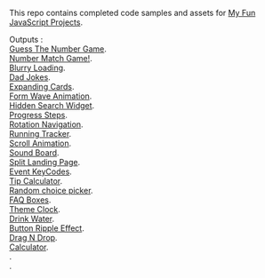 This repo contains completed code samples and assets for <a href='https://github.com/Slimani-Abdellah/Fun-javascript-projects'>My Fun JavaScript Projects</a>.

Outputs :<br>
<a href='https://slimani-abdellah.github.io/Fun-javascript-projects/Guess%20The%20Number%20Game/index.html' target="_blank">Guess The Number Game</a>.<br>
<a href='https://slimani-abdellah.github.io/Fun-javascript-projects/Number%20Match%20Game/index.html' target="_blank">Number Match Game!</a>.<br>
<a href='https://slimani-abdellah.github.io/Fun-javascript-projects/Blurry%20Loading/index.html' target="_blank">Blurry Loading</a>.<br>
<a href='https://slimani-abdellah.github.io/Fun-javascript-projects/Dad%20Jokes/index.html' target="_blank">Dad Jokes</a>.<br>
<a href='https://slimani-abdellah.github.io/Fun-javascript-projects/Expanding%20Cards%20project/index.html' target="_blank">Expanding Cards</a>.<br>
<a href='https://slimani-abdellah.github.io/Fun-javascript-projects/Form%20Wave%20Animation/index.html' target="_blank">Form Wave Animation</a>.<br>
<a href='https://slimani-abdellah.github.io/Fun-javascript-projects/Hidden%20Search%20Widget/index.html' target="_blank">Hidden Search Widget</a>.<br>
<a href='https://slimani-abdellah.github.io/Fun-javascript-projects/Progress%20Steps/index.html' target="_blank">Progress Steps</a>.<br>
<a href='https://slimani-abdellah.github.io/Fun-javascript-projects/Rotating%20Navigation/index.html' target="_blank">Rotation Navigation</a>.<br>
<a href='https://slimani-abdellah.github.io/Fun-javascript-projects/Running%20tracker/index.html' target="_blank">Running Tracker</a>.<br>
<a href='https://slimani-abdellah.github.io/Fun-javascript-projects/Scroll%20Animation/index.html' target="_blank">Scroll Animation</a>.<br>
<a href='https://slimani-abdellah.github.io/Fun-javascript-projects/Sound%20Board/index.html' target="_blank">Sound Board</a>.<br>
<a href='https://slimani-abdellah.github.io/Fun-javascript-projects/Split%20Landing%20Page/index.html' target="_blank">Split Landing Page</a>.<br>
<a href='https://slimani-abdellah.github.io/Fun-javascript-projects/event-keycodes/index.html' target="_blank">Event KeyCodes</a>.<br>
<a href='https://slimani-abdellah.github.io/Fun-javascript-projects/tip%20calculator/index.html' target="_blank">Tip Calculator</a>.<br>
<a href='https://slimani-abdellah.github.io/Fun-javascript-projects/Random%20choice%20picker/index.html' target="_blank">Random choice picker</a>.<br>
<a href='https://slimani-abdellah.github.io/Fun-javascript-projects/FAQ-Boxes/index.html' target="_blank">FAQ Boxes</a>.<br>
<a href='https://slimani-abdellah.github.io/Fun-javascript-projects/Theme%20Clock/index.html' target="_blank">Theme Clock</a>.<br>
<a href='https://slimani-abdellah.github.io/Fun-javascript-projects/Drink%20Water/index.html' target="_blank">Drink Water</a>.<br>
<a href='https://slimani-abdellah.github.io/Fun-javascript-projects/Button%20Ripple%20Effect/index.html' target="_blank">Button Ripple Effect</a>.<br>
<a href='https://slimani-abdellah.github.io/Fun-javascript-projects/Drag%20N%20Drop/index.html' target="_blank">Drag N Drop</a>.<br>
<a href='https://slimani-abdellah.github.io/Fun-javascript-projects/Calculator/index.html' target="_blank">Calculator</a>.<br>
<a href='https://slimani-abdellah.github.io/Fun-javascript-projects/Random%20choice%20picker/index.html' target="_blank"></a>.<br>
<a href='https://slimani-abdellah.github.io/Fun-javascript-projects/Random%20choice%20picker/index.html' target="_blank"></a>.<br>





